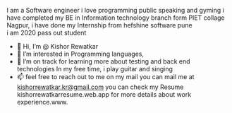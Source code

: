 I am a Software engineer i love programming public speaking and gyming
i have completed my BE in Information technology branch form PIET collage Nagpur,
i have done my Internship from hefshine software pune  
i am 2020 pass out student

- 👋 Hi, I’m @ Kishor Rewatkar 
- 👀 I’m interested in Programming languages,
- 🌱 I’m on track for learning more about testing and back end technologies
      In my free time, i  play guitar and singing
- 📫 feel free to reach out to me on my mail you can mail me at kishorrewatkar.kr@gmail.com
      you can check my Resume kishorrewatkarresume.web.app for more details about work experience.www.
      


<!---
KishorRewatkar/KishorRewatkar is a ✨ special ✨ repository because its `README.md` (this file) appears on your GitHub profile.
You can click the Preview link to take a look at your changes.
--->
